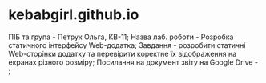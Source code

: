 # kebabgirl.github.io

ПІБ та група - Петрук Ольга, КВ-11; 
Назва лаб. роботи - Розробка статичного інтерфейсу Web-додатка; 
Завдання - розробити статичні Web-сторінки додатку та перевірити коректне їх відображення на екранах різного розміру; 
Посилання на документ звіту на Google Drive - ; 
